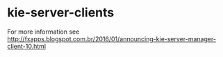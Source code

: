 # kie-server-clients
For more information see http://fxapps.blogspot.com.br/2016/01/announcing-kie-server-manager-client-10.html
